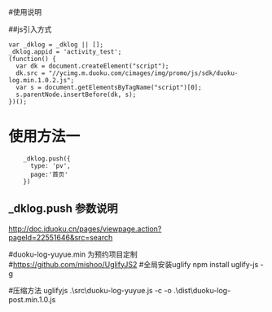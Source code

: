 #使用说明

##js引入方式

    var _dklog = _dklog || [];
    _dklog.appid = 'activity_test';
    (function() {
      var dk = document.createElement("script");
      dk.src = "//ycimg.m.duoku.com/cimages/img/promo/js/sdk/duoku-log.min.1.0.2.js";
      var s = document.getElementsByTagName("script")[0];
      s.parentNode.insertBefore(dk, s);
    })();
    
# 使用方法一    
        _dklog.push({
          type: 'pv',
          page:'首页'
        })


## _dklog.push 参数说明
http://doc.iduoku.cn/pages/viewpage.action?pageId=22551646&src=search


#duoku-log-yuyue.min 为预约项目定制
#https://github.com/mishoo/UglifyJS2
#全局安装uglify
npm install uglify-js -g

#压缩方法
uglifyjs .\src\duoku-log-yuyue.js -c  -o .\dist\duoku-log-post.min.1.0.js


